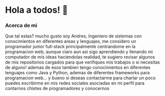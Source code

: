 # Hola a todos! 👋

### Acerca de mi

Que tal estas? mucho gusto soy Andres, Ingeniero de sistemas con conocimientos en diferentes areas y lenguajes, me considero un programador junior full-stack principalmente centrandome en la programacion web; aunque claro aun asi sigo aprendiendo y llenando mi computador de mis ideas haciendolas realidad, te sugiero revisar algunos de mis repositorios cargados para que verifiques mis trabajos o si necesitas de alguno! ademas de esos tambien tengo conocimientos en diferentes lenguajes como Java y Python, ademas de diferentes frameworks para programacion web... y bueno si deseas contactarme para charlar un poco puedes escribirme en mis redes sociales asociadas en mi perfil para contarnos chistes de programadores y conocernos

<!--
# Prueba
Esto es una prueba de un README

# Texto
**Texto en negrita**
*Texto en cursiva*

> Esto es una cita.


# Titulo
## Subtitulo

# Links e Imagen
[Página de GitHub](https://github.com)
![Logo de GitHub](https://github.githubassets.com/images/modules/logos_page/GitHub-Mark.png)

# Lista de elementos
* Elemento 1
* Elemento 2
  * Subelemento

# Codigo
`int main() {
printf("Hola, mundo!");
return 0;
}`

-->
